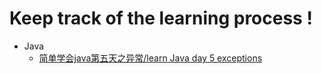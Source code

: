 Keep track of the learning process !
====

* Java
  * [简单学会java第五天之异常/learn Java day 5 exceptions](day05Exception/day05Exception.md)
